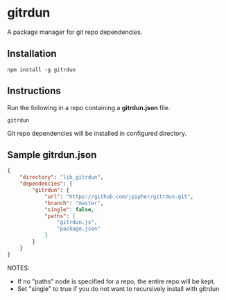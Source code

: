 # gitrdun #

A package manager for git repo dependencies.

## Installation ##


```
npm install -g gitrdun
```

## Instructions ##

Run the following in a repo containing a **gitrdun.json** file. 

```
gitrdun
```

Git repo dependencies will be installed in configured directory.

## Sample gitrdun.json ##

```json
{
    "directory": "lib_gitrdun",
    "dependencies": {
        "gitrdun": {
            "url": "https://github.com/jpipher/gitrdun.git",
            "branch": "master",
            "single": false,
            "paths": [
                "gitrdun.js",
                "package.json"
            ]
        }
    }
}
```

NOTES:
* If no "paths" node is specified for a repo, the entire repo will be kept.
* Set "single" to true if you do not want to recursively install with gitrdun
